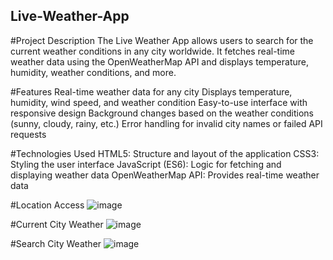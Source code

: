 ## Live-Weather-App

#Project Description
The Live Weather App allows users to search for the current weather conditions in any city worldwide. It fetches real-time weather data using the OpenWeatherMap API and displays temperature, humidity, weather conditions, and more.

#Features
Real-time weather data for any city
Displays temperature, humidity, wind speed, and weather condition
Easy-to-use interface with responsive design
Background changes based on the weather conditions (sunny, cloudy, rainy, etc.)
Error handling for invalid city names or failed API requests

#Technologies Used
HTML5: Structure and layout of the application
CSS3: Styling the user interface
JavaScript (ES6): Logic for fetching and displaying weather data
OpenWeatherMap API: Provides real-time weather data

#Location Access 
![image](https://github.com/user-attachments/assets/1e888ec1-936e-4ef5-aff9-10345a418671)

#Current City Weather
![image](https://github.com/user-attachments/assets/2f8906e4-4072-4575-9a86-4eaab6a2a8fd)

#Search City Weather
![image](https://github.com/user-attachments/assets/2d971365-cac2-4815-a3a1-96e590b2d396)


